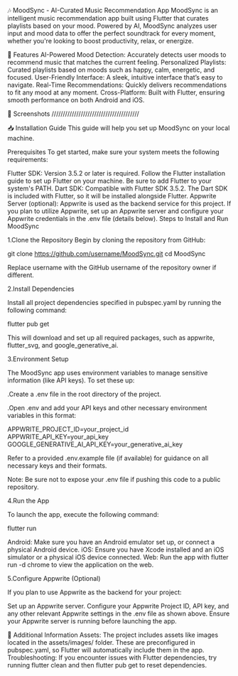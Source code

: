 🎶 MoodSync - AI-Curated Music Recommendation App
MoodSync is an intelligent music recommendation app built using Flutter that curates playlists based on your mood. Powered by AI, MoodSync analyzes user input and mood data to offer the perfect soundtrack for every moment, whether you're looking to boost productivity, relax, or energize.

🌟 Features
AI-Powered Mood Detection: Accurately detects user moods to recommend music that matches the current feeling.
Personalized Playlists: Curated playlists based on moods such as happy, calm, energetic, and focused.
User-Friendly Interface: A sleek, intuitive interface that’s easy to navigate.
Real-Time Recommendations: Quickly delivers recommendations to fit any mood at any moment.
Cross-Platform: Built with Flutter, ensuring smooth performance on both Android and iOS.

📲 Screenshots
///////////////////////////////////////


📥 Installation Guide
This guide will help you set up MoodSync on your local machine.

Prerequisites
To get started, make sure your system meets the following requirements:

Flutter SDK: Version 3.5.2 or later is required. Follow the Flutter installation guide to set up Flutter on your machine. Be sure to add Flutter to your system's PATH.
Dart SDK: Compatible with Flutter SDK 3.5.2. The Dart SDK is included with Flutter, so it will be installed alongside Flutter.
Appwrite Server (optional): Appwrite is used as the backend service for this project. If you plan to utilize Appwrite, set up an Appwrite server and configure your Appwrite credentials in the .env file (details below).
Steps to Install and Run MoodSync

1.Clone the Repository
Begin by cloning the repository from GitHub:

git clone https://github.com/username/MoodSync.git
cd MoodSync

Replace username with the GitHub username of the repository owner if different.

2.Install Dependencies

Install all project dependencies specified in pubspec.yaml by running the following command:

flutter pub get

This will download and set up all required packages, such as appwrite, flutter_svg, and google_generative_ai.

3.Environment Setup

The MoodSync app uses environment variables to manage sensitive information (like API keys). To set these up:

  .Create a .env file in the root directory of the project.

  .Open .env and add your API keys and other necessary environment variables in this format:

APPWRITE_PROJECT_ID=your_project_id
APPWRITE_API_KEY=your_api_key
GOOGLE_GENERATIVE_AI_API_KEY=your_generative_ai_key

Refer to a provided .env.example file (if available) for guidance on all necessary keys and their formats.

Note: Be sure not to expose your .env file if pushing this code to a public repository.

4.Run the App

To launch the app, execute the following command:

flutter run

Android: Make sure you have an Android emulator set up, or connect a physical Android device.
iOS: Ensure you have Xcode installed and an iOS simulator or a physical iOS device connected.
Web: Run the app with flutter run -d chrome to view the application on the web.

5.Configure Appwrite (Optional)

If you plan to use Appwrite as the backend for your project:

Set up an Appwrite server.
Configure your Appwrite Project ID, API key, and any other relevant Appwrite settings in the .env file as shown above.
Ensure your Appwrite server is running before launching the app.

🔧 Additional Information
Assets: The project includes assets like images located in the assets/images/ folder. These are preconfigured in pubspec.yaml, so Flutter will automatically include them in the app.
Troubleshooting: If you encounter issues with Flutter dependencies, try running flutter clean and then flutter pub get to reset dependencies.
